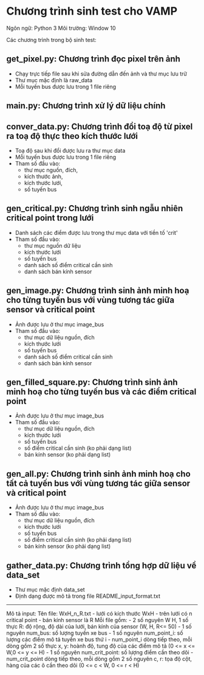 # Chương trình sinh test cho VAMP
Ngôn ngữ: Python 3
Môi trường: Window 10

Các chương trình trong bộ sinh test:
## get_pixel.py: Chương trình đọc pixel trên ảnh
- Chạy trực tiếp file sau khi sửa đường dẫn đến ảnh và thư mục lưu trữ
- Thư mục mặc định là raw_data
- Mỗi tuyến bus được lưu trong 1 file riêng

## main.py: Chương trình xử lý dữ liệu chính

## conver_data.py: Chương trình đổi toạ độ từ pixel ra toạ độ thực theo kích thước lưới
- Toạ độ sau khi đổi được lưu ra thư mục data
- Mỗi tuyến bus được lưu trong 1 file riêng
- Tham số đầu vào: 
	+ thư mục nguồn, đích, 
	+ kích thước ảnh, 
	+ kích thước lưới, 
	+ số tuyến bus

## gen_critical.py: Chương trình sinh ngẫu nhiên critical point trong lưới
- Danh sách các điểm được lưu trong thư mục data với tiền tố 'crit'
- Tham số đầu vào: 
	+ thư mục nguồn dữ liệu
	+ kích thước lưới
	+ số tuyến bus
	+ danh sách số điểm critical cần sinh 
	+ danh sách bán kính sensor

## gen_image.py: Chương trình sinh ảnh minh hoạ cho từng tuyến bus với vùng tương tác giữa sensor và critical point
- Ảnh được lưu ở thư mục image_bus
- Tham số đầu vào:
	+ thư mục dữ liệu nguồn, đích
	+ kích thước lưới
	+ số tuyến bus
	+ danh sách số điểm critical cần sinh 
	+ danh sách bán kính sensor


## gen_filled_square.py: Chương trình sinh ảnh minh hoạ cho từng tuyến bus và các điểm critical point
- Ảnh được lưu ở thư mục image_bus
- Tham số đầu vào:
	+ thư mục dữ liệu nguồn, đích
	+ kích thước lưới
	+ số tuyến bus
	+ số điểm critical cần sinh (ko phải dạng list)
	+ bán kính sensor (ko phải dạng list)
	
## gen_all.py: Chương trình sinh ảnh minh hoạ cho tất cả tuyến bus với vùng tương tác giữa sensor và critical point
- Ảnh được lưu ở thư mục image_bus
- Tham số đầu vào:
	+ thư mục dữ liệu nguồn, đích
	+ kích thước lưới
	+ số tuyến bus
	+ số điểm critical cần sinh (ko phải dạng list)
	+ bán kính sensor (ko phải dạng list)
	
## gather_data.py: Chương trình tổng hợp dữ liệu về data_set
- Thư mục mặc định data_set
- Định dạng được mô tả trong file README_input_format.txt
**********
Mô tả input:
Tên file: WxH_n_R.txt
	- lưới có kích thước WxH
	- trên lưới có n critical point
	- bán kính sensor là R
Mỗi file gồm:
	- 2 số nguyên W H, 1 số thực R: độ rộng, độ dài của lưới, bán kính của sensor
		(W, H, R<= 50)
	- 1 số nguyên num_bus: số lượng tuyến xe bus
	- 1 số nguyên num_point_i: số lượng các điểm mô tả tuyến xe bus thứ i
	- num_point_i dòng tiếp theo, mỗi dòng gồm 2 số thực x, y: hoành độ, tung độ của các điểm mô tả
		(0 <= x <= W,0 <= y <= H)
	- 1 số nguyên num_crit_point: số lượng điểm cần theo dõi
	- num_crit_point dòng tiếp theo, mỗi dòng gồm 2 số nguyên c, r: tọa độ cột, hàng của các ô cần theo dõi
		(0 <= c < W, 0 <= r < H) 